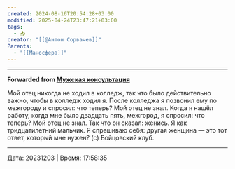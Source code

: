 ```yaml
---
created: 2024-08-16T20:54:28+03:00
modified: 2025-04-24T23:47:21+03:00
tags:
  - 📥
creator: "[[@Антон Сорвачев]]"
Parents:
  - "[[Маносфера]]"
---
```



***

**Forwarded from [Мужская консультация](https://t.me/c/1432284360/14340)**

Мой отец никогда не ходил в колледж, так что было действительно важно, чтобы в колледж ходил я. После колледжа я позвонил ему по межгороду и спросил: что теперь? 
Мой отец не знал. 
Когда я нашёл работу, когда мне было двадцать пять, межгород, я спросил: что теперь? 
Мой отец не знал. Так что он сказал: женись. 
Я как тридцатилетний мальчик. Я спрашиваю себя: другая женщина — это тот ответ, который мне нужен?
(с) Бойцовский клуб.

---

Дата: 20231203 | Время: 17:58:35

